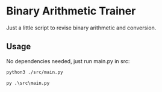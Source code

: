 # Binary Arithmetic Trainer

Just a little script to revise binary arithmetic and conversion.

## Usage

No dependencies needed, just run main.py in src:
    
```bash
python3 ./src/main.py
```

```
py .\src\main.py
```
